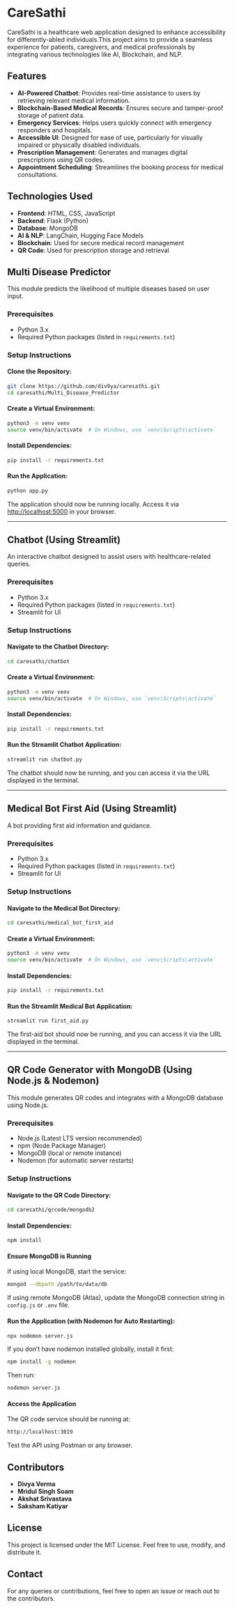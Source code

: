 # CareSathi

CareSathi is a healthcare web application designed to enhance accessibility for differently-abled individuals.This project aims to provide a seamless experience for patients, caregivers, and medical professionals by integrating various technologies like AI, Blockchain, and NLP.

## Features
- **AI-Powered Chatbot**: Provides real-time assistance to users by retrieving relevant medical information.
- **Blockchain-Based Medical Records**: Ensures secure and tamper-proof storage of patient data.
- **Emergency Services**: Helps users quickly connect with emergency responders and hospitals.
- **Accessible UI**: Designed for ease of use, particularly for visually impaired or physically disabled individuals.
- **Prescription Management**: Generates and manages digital prescriptions using QR codes.
- **Appointment Scheduling**: Streamlines the booking process for medical consultations.

## Technologies Used
- **Frontend**: HTML, CSS, JavaScript
- **Backend**: Flask (Python)
- **Database**: MongoDB
- **AI & NLP**: LangChain, Hugging Face Models
- **Blockchain**: Used for secure medical record management
- **QR Code**: Used for prescription storage and retrieval

## Multi Disease Predictor
This module predicts the likelihood of multiple diseases based on user input.

### Prerequisites
- Python 3.x
- Required Python packages (listed in `requirements.txt`)

### Setup Instructions
#### Clone the Repository:
```bash
git clone https://github.com/div9ya/caresathi.git
cd caresathi/Multi_Disease_Predictor
```

#### Create a Virtual Environment:
```bash
python3 -m venv venv
source venv/bin/activate  # On Windows, use `venv\Scripts\activate`
```

#### Install Dependencies:
```bash
pip install -r requirements.txt
```

#### Run the Application:
```bash
python app.py
```
The application should now be running locally. Access it via [http://localhost:5000](http://localhost:5000) in your browser.

---

## Chatbot (Using Streamlit)
An interactive chatbot designed to assist users with healthcare-related queries.

### Prerequisites
- Python 3.x
- Required Python packages (listed in `requirements.txt`)
- Streamlit for UI

### Setup Instructions
#### Navigate to the Chatbot Directory:
```bash
cd caresathi/chatbot
```

#### Create a Virtual Environment:
```bash
python3 -m venv venv
source venv/bin/activate  # On Windows, use `venv\Scripts\activate`
```

#### Install Dependencies:
```bash
pip install -r requirements.txt
```

#### Run the Streamlit Chatbot Application:
```bash
streamlit run chatbot.py
```
The chatbot should now be running, and you can access it via the URL displayed in the terminal.

---

## Medical Bot First Aid (Using Streamlit)
A bot providing first aid information and guidance.

### Prerequisites
- Python 3.x
- Required Python packages (listed in `requirements.txt`)
- Streamlit for UI

### Setup Instructions
#### Navigate to the Medical Bot Directory:
```bash
cd caresathi/medical_bot_first_aid
```

#### Create a Virtual Environment:
```bash
python3 -m venv venv
source venv/bin/activate  # On Windows, use `venv\Scripts\activate`
```

#### Install Dependencies:
```bash
pip install -r requirements.txt
```

#### Run the Streamlit Medical Bot Application:
```bash
streamlit run first_aid.py
```
The first-aid bot should now be running, and you can access it via the URL displayed in the terminal.

---

## QR Code Generator with MongoDB (Using Node.js & Nodemon)
This module generates QR codes and integrates with a MongoDB database using Node.js.

### Prerequisites
- Node.js (Latest LTS version recommended)
- npm (Node Package Manager)
- MongoDB (local or remote instance)
- Nodemon (for automatic server restarts)

### Setup Instructions
#### Navigate to the QR Code Directory:
```bash
cd caresathi/qrcode/mongodb2
```

#### Install Dependencies:
```bash
npm install
```

#### Ensure MongoDB is Running
If using local MongoDB, start the service:
```bash
mongod --dbpath /path/to/data/db
```
If using remote MongoDB (Atlas), update the MongoDB connection string in `config.js` or `.env` file.

#### Run the Application (with Nodemon for Auto Restarting):
```bash
npx nodemon server.js
```
If you don’t have nodemon installed globally, install it first:
```bash
npm install -g nodemon
```
Then run:
```bash
nodemon server.js
```

#### Access the Application
The QR code service should be running at:
```bash
http://localhost:3019
```
Test the API using Postman or any browser.


## Contributors
- **Divya Verma**
- **Mridul Singh Soam**
- **Akshat Srivastava**
- **Saksham Katiyar**

## License
This project is licensed under the MIT License. Feel free to use, modify, and distribute it.

## Contact
For any queries or contributions, feel free to open an issue or reach out to the contributors.

